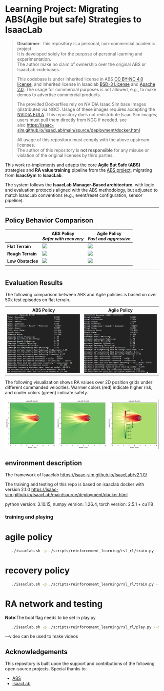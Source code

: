 # Learning Project: Migrating ABS(Agile but safe) Strategies to IsaacLab

>  **Disclaimer**: This repository is a personal, non-commercial academic project.  
It is developed solely for the purpose of personal learning and experimentation.  
The author make no claim of ownership over the original ABS or IsaacLab codebases.
>
> 
> This codebase is under inherited license in ABS [CC BY-NC 4.0 license](https://creativecommons.org/licenses/by-nc/4.0/deed.en), and inherited license in Isaaclab  [BSD-3 License](/LICENSE) and [Apache 2.0](/LICENSE-mimic). The usage for commercial purposes is not allowed, e.g., to make demos to advertise commercial products.
> 
>The provided Dockerfiles rely on NVIDIA Isaac Sim base images 
(distributed via NGC). Usage of these images requires accepting the 
[NVIDIA EULA](https://docs.nvidia.com/isaac/isaac-sim/latest/eula.html). 
This repository does not redistribute Isaac Sim images; users must pull 
them directly from NGC if needed. see also:https://isaac-sim.github.io/IsaacLab/main/source/deployment/docker.html
> 
>All usage of this repository must comply with the above upstream licenses.  
>The author of this repository is **not responsible** for any misuse or violation of the original licenses by third parties.

This work re-implements and adapts the core **Agile But Safe (ABS)** strategies and **RA value training** pipeline from the [ABS project](https://github.com/LeCAR-Lab/ABS), migrating from **IsaacGym** to **IsaacLab**.

The system follows the **IsaacLab Manager-Based architecture**, with logic and evaluation protocols aligned with the ABS methodology, but adjusted to match IsaacLab conventions (e.g., event/reset configuration, sensor pipeline).



---

## Policy Behavior Comparison

<table>
<thead>
<tr>
  <th></th>
  <th align="center"><b>ABS Policy</b><br><i>Safer with recovery</i></th>
  <th align="center"><b>Agile Policy</b><br><i>Fast and aggressive</i></th>
</tr>
</thead>

<tbody>

<tr>
  <td><b> Flat Terrain</b></td>
  <td><img src="videos and pictures/rl-video-ABS-flat.gif" width="320"/></td>
  <td><img src="videos and pictures/rl-video-agile-flat.gif" width="320"/></td>
</tr>

<tr>
  <td><b> Rough Terrain</b></td>
  <td><img src="videos and pictures/rl-video-ABS-rough.gif" width="320"/></td>
  <td><img src="videos and pictures/rl-video-agile-rough.gif" width="320"/></td>
</tr>

<tr>
  <td><b> Low Obstacles</b></td>
  <td><img src="videos and pictures/rl-video-ABS-lowobst.gif" width="320"/></td>
  <td><img src="videos and pictures/rl-video-agile-lowobst.gif" width="320"/></td>
</tr>

</tbody>
</table>

---

## Evaluation Results

The following comparison between ABS and Agile policies is based on over 50k test episodes on flat terrain.

<table>
<tr>
  <td align="center"><b>ABS Policy</b></td>
  <td align="center"><b>Agile Policy</b></td>
</tr>
<tr>
  <td><img src="videos and pictures/ABS_flat.png" width="400"/></td>
  <td><img src="videos and pictures/agile_flat.png" width="400"/></td>
</tr>
</table>

The following visualization shows RA values over 2D position grids under different commanded velocities. Warmer colors (red) indicate higher risk, and cooler colors (green) indicate safety.

<img src="videos and pictures/ra_value_map.png" width="600"/>



## environment description

The framework of Isaaclab https://isaac-sim.github.io/IsaacLab/v2.1.0/

The training and testing of this repo is based on isaaclab docker with version 2.1.0 https://isaac-sim.github.io/IsaacLab/main/source/deployment/docker.html

python version: 3.10.15,  numpy version: 1.26.4, torch version: 2.5.1 + cu118

###  training and playing

# agile policy
```bash
   ./isaaclab.sh -p ./scripts/reinforcement_learning/rsl_rl/train.py --task=Isaac-Velocity-Flat-Pos-Unitree-Go1-v0 --headless --max_iterations=800
```
# recovery policy
```bash
   ./isaaclab.sh -p ./scripts/reinforcement_learning/rsl_rl/train.py --task=Isaac-Velocity-Flat-Rec-Unitree-Go1-v0 --headless --max_iterations=800
```
# RA network and testing
  **Note**:The bool flag needs to be set in play.py
  

```bash
   ./isaaclab.sh -p ./scripts/reinforcement_learning/rsl_rl/play.py --task=Isaac-Velocity-Flat-Pos-Unitree-Go1-Play-v0 --headless --num_envs=1 --video --enable_cameras --video_length=5000 
```
--video can be used to make videos


##  Acknowledgements

This repository is built upon the support and contributions of the following open-source projects. Special thanks to:

- [ABS](https://github.com/LeCAR-Lab/ABS) 
- [IsaacLab](https://github.com/isaac-sim/IsaacLab) 



